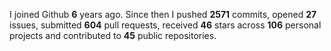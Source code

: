 
I joined Github **6** years ago. Since then I pushed **2571** commits, opened **27** issues, submitted **604** pull requests, received **46** stars across **106** personal projects and contributed to **45** public repositories.
